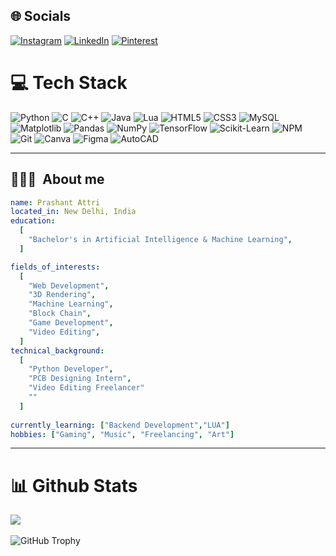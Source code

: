 ## 🌐 Socials
[![Instagram](https://img.shields.io/badge/Instagram-%23E4405F.svg?logo=Instagram&logoColor=white)](https://instagram.com/prashantdraws) [![LinkedIn](https://img.shields.io/badge/LinkedIn-%230077B5.svg?logo=linkedin&logoColor=white)](https://www.linkedin.com/in/prashant-attri-995b29285/) [![Pinterest](https://img.shields.io/badge/Pinterest-%23E60023.svg?logo=Pinterest&logoColor=white)](https://in.pinterest.com/SleepySpectre/) 

# 💻 Tech Stack
![Python](https://img.shields.io/badge/python-%2314354C.svg?style=for-the-badge&logo=python&logoColor=white)
![C](https://img.shields.io/badge/c-%2300599C.svg?style=for-the-badge&logo=c&logoColor=white)
![C++](https://img.shields.io/badge/c++-%2300599C.svg?style=for-the-badge&logo=c%2B%2B&logoColor=white)
![Java](https://img.shields.io/badge/java-%23ED8B00.svg?style=for-the-badge&logo=java&logoColor=white)
![Lua](https://img.shields.io/badge/lua-%232C2D72.svg?style=for-the-badge&logo=lua&logoColor=white)
![HTML5](https://img.shields.io/badge/html5-%23E34F26.svg?style=for-the-badge&logo=html5&logoColor=white)
![CSS3](https://img.shields.io/badge/css3-%231572B6.svg?style=for-the-badge&logo=css3&logoColor=white)
![MySQL](https://img.shields.io/badge/mysql-%234479A1.svg?style=for-the-badge&logo=mysql&logoColor=white)
![Matplotlib](https://img.shields.io/badge/matplotlib-%230076A8.svg?style=for-the-badge&logo=matplotlib&logoColor=white)
![Pandas](https://img.shields.io/badge/pandas-%23150458.svg?style=for-the-badge&logo=pandas&logoColor=white)
![NumPy](https://img.shields.io/badge/numpy-%23013243.svg?style=for-the-badge&logo=numpy&logoColor=white)
![TensorFlow](https://img.shields.io/badge/tensorflow-%23FF6F00.svg?style=for-the-badge&logo=tensorflow&logoColor=white)
![Scikit-Learn](https://img.shields.io/badge/scikit--learn-%23F7931E.svg?style=for-the-badge&logo=scikit-learn&logoColor=white)
![NPM](https://img.shields.io/badge/npm-%23CB3837.svg?style=for-the-badge&logo=npm&logoColor=white)
![Git](https://img.shields.io/badge/git-%23F05033.svg?style=for-the-badge&logo=git&logoColor=white)
![Canva](https://img.shields.io/badge/canva-%2300C4CC.svg?style=for-the-badge&logo=canva&logoColor=white)
![Figma](https://img.shields.io/badge/figma-%23F24E1E.svg?style=for-the-badge&logo=figma&logoColor=white)
![AutoCAD](https://img.shields.io/badge/autocad-%23A71D31.svg?style=for-the-badge&logo=autodesk&logoColor=white)


---
## 👨🏻‍💻 &nbsp;About me

```yaml
name: Prashant Attri
located_in: New Delhi, India
education:
  [
    "Bachelor's in Artificial Intelligence & Machine Learning",
  ]

fields_of_interests:
  [
    "Web Development",
    "3D Rendering",
    "Machine Learning",
    "Block Chain",
    "Game Development",
    "Video Editing",
  ]
technical_background:
  [
    "Python Developer",
    "PCB Designing Intern",
    "Video Editing Freelancer"
    ""
  ]
  
currently_learning: ["Backend Development","LUA"]
hobbies: ["Gaming", "Music", "Freelancing", "Art"]
```
---

# 📊 Github Stats
![](https://github-readme-stats.vercel.app/api/top-langs/?username=SleepySpectre112&theme=dark&hide_border=false&include_all_commits=true&count_private=true&layout=compact)</br>
</br>
![GitHub Trophy](https://github-profile-trophy.vercel.app/?username=SleepySpectre112&row=1&column=3&theme=darkhub)


